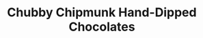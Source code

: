 ---
title: "Chubby Chipmunk Hand-Dipped Chocolates"
url: /deadwood/chubby-chipmunk-hand-dipped-chocolates/
shop: confectionery
---